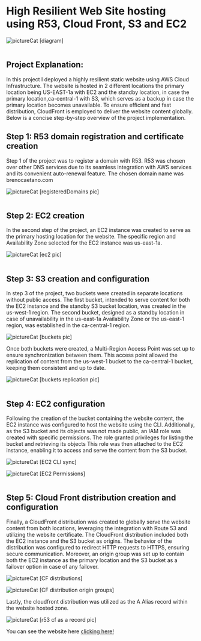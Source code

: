 # High Resilient Web Site hosting using R53, Cloud Front, S3 and EC2

![pictureCat](https://user-images.githubusercontent.com/136939198/247661690-ef1987b1-ee97-48eb-afbc-0f3892b7123c.jpg)
[diagram]

<summary><h2 style="display: inline-block;">Project Explanation:</h2></summary>
In this project I deployed a highly resilient static website using AWS Cloud Infrastructure. The website is hosted in 2 different locations the primary location being US-EAST-1a with EC2 and the standby location, in case the primary location,ca-central-1 with S3, which serves as a backup in case the primary location becomes unavailable. To ensure efficient and fast distribution, CloudFront is employed to deliver the website content globally. Below is a concise step-by-step overview of the project implementation.

<summary><h2 style="display: inline-block;">Step 1: R53 domain registration and certificate creation</h2></summary>
Step 1 of the project was to register a domain with R53. R53 was chosen over other DNS services due to its seamless integration with AWS services and its convenient auto-renewal feature. The chosen domain name was brenocaetano.com <br>


![pictureCat](https://user-images.githubusercontent.com/136939198/247661690-ef1987b1-ee97-48eb-afbc-0f3892b7123c.jpg)
[registeredDomains pic]

<summary><h2 style="display: inline-block;">Step 2: EC2 creation</h2></summary>
In the second step of the project, an EC2 instance was created to serve as the primary hosting location for the website. The specific region and Availability Zone selected for the EC2 instance was us-east-1a.

![pictureCat](https://user-images.githubusercontent.com/136939198/247661690-ef1987b1-ee97-48eb-afbc-0f3892b7123c.jpg)
[ec2 pic]

<summary><h2 style="display: inline-block;">Step 3: S3 creation and configuration</h2></summary>
In step 3 of the project, two buckets were created in separate locations without public access. The first bucket, intended to serve content for both the EC2 instance and the standby S3 bucket location, was created in the us-west-1 region. The second bucket, designed as a standby location in case of unavailability in the us-east-1a Availability Zone or the us-east-1 region, was established in the ca-central-1 region.

![pictureCat](https://user-images.githubusercontent.com/136939198/247661690-ef1987b1-ee97-48eb-afbc-0f3892b7123c.jpg)
[buckets pic]
<br>

Once both buckets were created, a Multi-Region Access Point was set up to ensure synchronization between them. This access point allowed the replication of content from the us-west-1 bucket to the ca-central-1 bucket, keeping them consistent and up to date.

![pictureCat](https://user-images.githubusercontent.com/136939198/247661690-ef1987b1-ee97-48eb-afbc-0f3892b7123c.jpg)
[buckets replication pic]


<summary><h2 style="display: inline-block;">Step 4: EC2 configuration</h2></summary>
Following the creation of the bucket containing the website content, the EC2 instance was configured to host the website using the CLI. Additionally, as the S3 bucket and its objects was not made public, an IAM role was created with specific permissions. The role granted privileges for listing the bucket and retrieving its objects This role was then attached to the EC2 instance, enabling it to access and serve the content from the S3 bucket.

![pictureCat](https://user-images.githubusercontent.com/136939198/247661690-ef1987b1-ee97-48eb-afbc-0f3892b7123c.jpg)
[EC2 CLI sync]

![pictureCat](https://user-images.githubusercontent.com/136939198/247661690-ef1987b1-ee97-48eb-afbc-0f3892b7123c.jpg)
[EC2 Permissions]

<summary><h2 style="display: inline-block;">Step 5: Cloud Front distribution creation and configuration</h2></summary>
Finally, a CloudFront distribution was created to globally serve the website content from both locations, leveraging the integration with Route 53 and utilizing the website certificate. The CloudFront distribution included both the EC2 instance and the S3 bucket as origins. The behavior of the distribution was configured to redirect HTTP requests to HTTPS, ensuring secure communication. Moreover, an origin group was set up to contain both the EC2 instance as the primary location and the S3 bucket as a failover option in case of any failover.

![pictureCat](https://user-images.githubusercontent.com/136939198/247661690-ef1987b1-ee97-48eb-afbc-0f3892b7123c.jpg)
[CF distributions]

![pictureCat](https://user-images.githubusercontent.com/136939198/247661690-ef1987b1-ee97-48eb-afbc-0f3892b7123c.jpg)
[CF distribution origin groups]

Lastly, the cloudfront distribution was utilized as the A Alias record within the website hosted zone.

![pictureCat](https://user-images.githubusercontent.com/136939198/247661690-ef1987b1-ee97-48eb-afbc-0f3892b7123c.jpg)
[r53 cf as a record pic]

You can see the website here <a href="https://brenocaetano.com" target="_blank" rel="noopener noreferrer">clicking here!</a>




